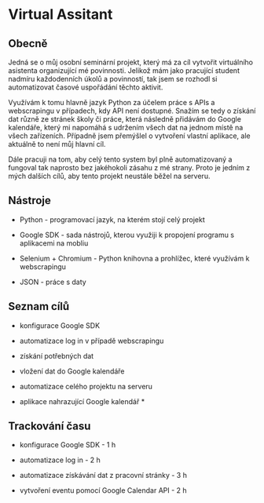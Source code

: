 # Virtual Assitant


## Obecně

Jedná se o můj osobní seminární projekt, který má za cíl vytvořit virtuálního asistenta organizující mé povinnosti. Jelikož mám jako pracující student nadmíru každodenních úkolů a povinností, tak jsem se rozhodl si automatizovat časové uspořádání těchto aktivit. 

Využívám k tomu hlavně jazyk Python za účelem práce s APIs a webscrapingu v případech, kdy API není dostupné. Snažím se tedy o získání dat různě ze stránek školy či práce, která následně přidávám do Google kalendáře, který mi napomáhá s udržením všech dat na jednom místě na všech zařízeních. Případně jsem přemýšlel o vytvoření vlastní aplikace, ale aktuálně to není můj hlavní cíl.

Dále pracuji na tom, aby celý tento system byl plně automatizovaný a fungoval tak naprosto bez jakéhokoli zásahu z mé strany. Proto je jedním z mých dalších cílů, aby tento projekt neustále běžel na serveru. 


## Nástroje

- Python - programovací jazyk, na kterém stojí celý projekt

- Google SDK - sada nástrojů, kterou využiji k propojení programu s aplikacemi na mobliu

- Selenium + Chromium - Python knihovna a prohlížec, které využívám k webscrapingu

- JSON - práce s daty


## Seznam cílů

- konfigurace Google SDK

- automatizace log in v případě webscrapingu

- získání potřebných dat

- vložení dat do Google kalendáře

- automatizace celého projektu na serveru

- aplikace nahrazující Google kalendář *


## Trackování času

- konfigurace Google SDK - 1 h

- automatizace log in - 2 h

- automatizace získávání dat z pracovní stránky - 3 h

- vytvoření eventu pomocí Google Calendar API - 2 h
